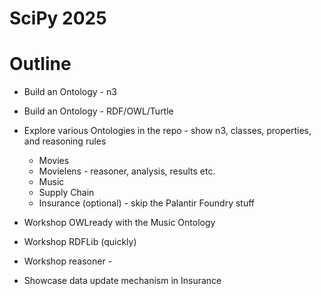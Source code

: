 # SciPy 2025          
          
# Outline

* Build an Ontology - n3
* Build an Ontology - RDF/OWL/Turtle

* Explore various Ontologies in the repo - show n3, classes, properties, and reasoning rules
	* Movies 
	* Movielens - reasoner, analysis, results etc.
	* Music
	* Supply Chain
	* Insurance (optional) - skip the Palantir Foundry stuff 
	
* Workshop OWLready with the Music Ontology

* Workshop RDFLib (quickly)

* Workshop reasoner - 

* Showcase data update mechanism in Insurance



